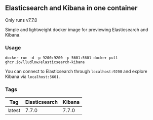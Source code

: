 ## Elasticsearch and Kibana in one container

Only runs v7.7.0

Simple and lightweight docker image for previewing Elasticsearch and Kibana.

### Usage

    docker run -d -p 9200:9200 -p 5601:5601 docker pull ghcr.io/lludlow/elasticsearch-kibana

You can connect to Elasticsearch through `localhost:9200` and explore Kibana via `localhost:5601`.

### Tags

Tag     | Elasticsearch | Kibana
------- | ------------- | ------
latest  | 7.7.0         | 7.7.0

